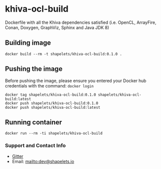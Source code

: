 # khiva-ocl-build

Dockerfile with all the Khiva dependencies satisfied (i.e. OpenCL, ArrayFire, Conan, Doxygen, GraphViz, Sphinx and Java JDK 8)


## Building image

```
docker build --rm -t shapelets/khiva-ocl-build:0.1.0 .
```

## Pushing the image

Before pushing the image, please ensure you entered your Docker hub credentials with the command: `docker login`

```
docker tag shapelets/khiva-ocl-build:0.1.0 shapelets/khiva-ocl-build:latest
docker push shapelets/khiva-ocl-build:0.1.0
docker push shapelets/khiva-ocl-build:latest
```

## Running container

```
docker run --rm -ti shapelets/khiva-ocl-build
```


### Support and Contact Info

* [Gitter](https://gitter.im/shapelets-io/khiva?source=orgpage)
* Email: <mailto:dev@shapelets.io>